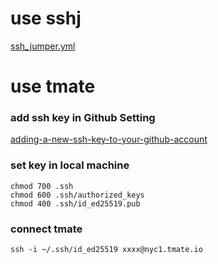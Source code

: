 # use sshj  
[ssh_jumper.yml](.github/workflows/ssh_jumper.yml)




# use tmate   
### add ssh key in Github Setting     
[adding-a-new-ssh-key-to-your-github-account](https://docs.github.com/en/authentication/connecting-to-github-with-ssh/adding-a-new-ssh-key-to-your-github-account?tool=webui)
### set key in local machine
```
chmod 700 .ssh
chmod 600 .ssh/authorized_keys
chmod 400 .ssh/id_ed25519.pub   
```

### connect tmate
```
ssh -i ~/.ssh/id_ed25519 xxxx@nyc1.tmate.io
```
